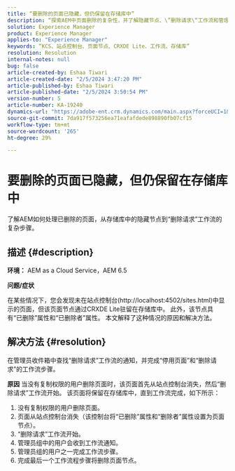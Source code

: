 ```yaml
---
title: “要删除的页面已隐藏，但仍保留在存储库中”
description: “探索AEM中页面删除的复杂性，并了解隐藏节点、\”删除请求\“工作流和管理员角色。”
solution: Experience Manager
product: Experience Manager
applies-to: "Experience Manager"
keywords: “KCS、站点控制台、页面节点、CRXDE Lite、工作流、存储库”
resolution: Resolution
internal-notes: null
bug: false
article-created-by: Eshaa Tiwari
article-created-date: "2/5/2024 3:47:20 PM"
article-published-by: Eshaa Tiwari
article-published-date: "2/5/2024 3:50:54 PM"
version-number: 5
article-number: KA-19240
dynamics-url: "https://adobe-ent.crm.dynamics.com/main.aspx?forceUCI=1&pagetype=entityrecord&etn=knowledgearticle&id=1b997bd2-3dc4-ee11-9079-6045bd006268"
source-git-commit: 7da917f573256ea71eafafdede898890fb07cf15
workflow-type: tm+mt
source-wordcount: '265'
ht-degree: 29%

---
```


# 要删除的页面已隐藏，但仍保留在存储库中


了解AEM如何处理已删除的页面，从存储库中的隐藏节点到“删除请求”工作流的复杂步骤。

## 描述 {#description}


<b>环境：</b>
AEM as a Cloud Service，AEM 6.5

<b>问题/症状</b>

在某些情况下，您会发现未在站点控制台(http://localhost:4502/sites.html)中显示的页面，但该页面节点通过CRXDE Lite驻留在存储库中。 此外，该节点具有“已删除”属性和“已删除者”属性。 本文解释了这种情况的原因和解决方法。


## 解决方法 {#resolution}


在管理员收件箱中查找“删除请求”工作流的通知，并完成“停用页面”和“删除请求”的工作流步骤。

<b>原因</b>
当没有复制权限的用户删除页面时，该页面首先从站点控制台消失，然后“删除请求”工作流开始。 该页面将保留在存储库中，直到工作流完成，如下所示：
1. 没有复制权限的用户删除页面。
2. 页面从站点控制台消失（该控制台将“已删除”属性和“删除者”属性设置为页面节点）。
3. “删除请求”工作流开始。
4. 管理员组中的用户会收到工作流通知。
5. 管理员组的用户之一完成工作流步骤。
6. 完成最后一个工作流程步骤将删除页面节点。
